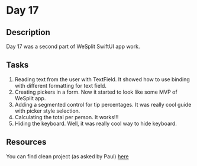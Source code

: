 # Day 17

## Description

Day 17 was a second part of WeSplit SwiftUI app work.

## Tasks

1. Reading text from the user with TextField. It showed how to use binding with different formatting for text field.
2. Creating pickers in a form. Now it started to look like some MVP of WeSplit app.
3. Adding a segmented control for tip percentages. It was really cool guide with picker style selection.
4. Calculating the total per person. It works!!!
5. Hiding the keyboard. Well, it was really cool way to hide keyboard.


## Resources

You can find clean project (as asked by Paul) [here](/Sources/WeSplit/)